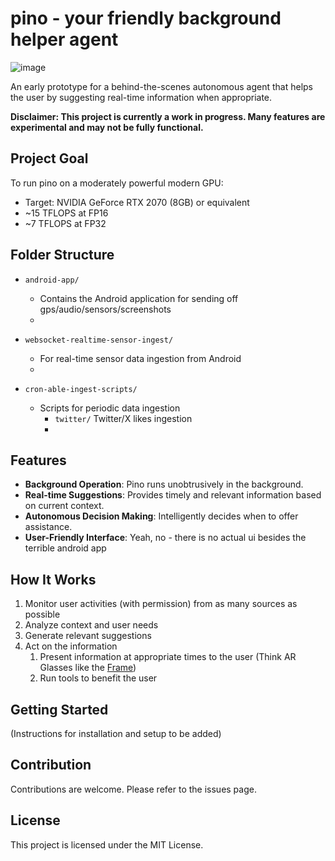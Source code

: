 # pino - your friendly background helper agent
![image](https://github.com/baocin/pino/assets/5463986/686825fe-1422-4693-a1f1-8ca19c9e4be1)

An early prototype for a behind-the-scenes autonomous agent that helps the user by suggesting real-time information when appropriate.

**Disclaimer: This project is currently a work in progress. Many features are experimental and may not be fully functional.**

## Project Goal

To run pino on a moderately powerful modern GPU:
- Target: NVIDIA GeForce RTX 2070 (8GB) or equivalent
- ~15 TFLOPS at FP16
- ~7 TFLOPS at FP32

## Folder Structure

- `android-app/`
  - Contains the Android application for sending off gps/audio/sensors/screenshots
  - 

- `websocket-realtime-sensor-ingest/`
  - For real-time sensor data ingestion from Android
  - 

- `cron-able-ingest-scripts/`
  - Scripts for periodic data ingestion
    - `twitter/` Twitter/X likes ingestion
    - 

## Features

- **Background Operation**: Pino runs unobtrusively in the background.
- **Real-time Suggestions**: Provides timely and relevant information based on current context.
- **Autonomous Decision Making**: Intelligently decides when to offer assistance.
- **User-Friendly Interface**: Yeah, no - there is no actual ui besides the terrible android app

## How It Works

1. Monitor user activities (with permission) from as many sources as possible
2. Analyze context and user needs
3. Generate relevant suggestions
4. Act on the information
   1. Present information at appropriate times to the user (Think AR Glasses like the [Frame](https://brilliant.xyz/products/frame))
   2. Run tools to benefit the user

## Getting Started

(Instructions for installation and setup to be added)

## Contribution

Contributions are welcome. Please refer to the issues page.

## License

This project is licensed under the MIT License. 
